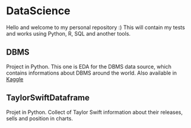 # DataScience
Hello and welcome to my personal repository :) This will contain my tests and works using Python, R, SQL and another tools.

## **DBMS**

Project in Python. This one is EDA for the DBMS data source, which contains informations about DBMS around the world. Also available in [Kaggle](https://www.kaggle.com/code/vaugss/dbms-eda)


## **TaylorSwiftDataframe**

Projet in Python. Collect of Taylor Swift information about their releases, sells and position in charts.

